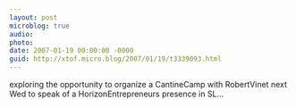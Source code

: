 ```yaml
---
layout: post
microblog: true
audio: 
photo: 
date: 2007-01-19 00:00:00 -0000
guid: http://xtof.micro.blog/2007/01/19/t3339093.html
---
```

exploring the opportunity to organize a CantineCamp with RobertVinet next Wed to speak of a HorizonEntrepreneurs presence in SL...
